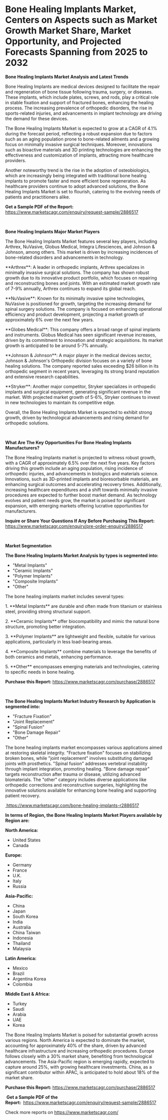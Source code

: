 <p><h1>Bone Healing Implants Market, Centers on Aspects such as Market Growth Market Share, Market Opportunity, and Projected Forecasts Spanning from 2025 to 2032</h1></p><p><strong>Bone Healing Implants Market Analysis and Latest Trends</strong></p>
<p><p>Bone Healing Implants are medical devices designed to facilitate the repair and regeneration of bone tissue following trauma, surgery, or diseases. These implants, which include plates, screws, and rods, play a critical role in stable fixation and support of fractured bones, enhancing the healing process. The increasing prevalence of orthopedic disorders, the rise in sports-related injuries, and advancements in implant technology are driving the demand for these devices.</p><p>The Bone Healing Implants Market is expected to grow at a CAGR of 4.1% during the forecast period, reflecting a robust expansion due to factors such as an aging population prone to bone-related ailments and a growing focus on minimally invasive surgical techniques. Moreover, innovations such as bioactive materials and 3D printing technologies are enhancing the effectiveness and customization of implants, attracting more healthcare providers.</p><p>Another noteworthy trend is the rise in the adoption of osteobiologics, which are increasingly being integrated with traditional bone healing implants to promote faster and more efficient bone regeneration. As healthcare providers continue to adopt advanced solutions, the Bone Healing Implants Market is set to flourish, catering to the evolving needs of patients and practitioners alike.</p></p>
<p><strong>Get a Sample PDF of the Report:&nbsp;</strong> <a href="https://www.marketscagr.com/enquiry/request-sample/2886517?utm_campaign=2136&utm_medium=2&utm_source=Github&utm_content=ia&utm_term=13032025&utm_id=bone-healing-implants">https://www.marketscagr.com/enquiry/request-sample/2886517</a></p>
<p>&nbsp;</p>
<p><strong>Bone Healing Implants Major Market Players</strong></p>
<p><p>The Bone Healing Implants Market features several key players, including Arthrex, NuVasive, Globus Medical, Integra Lifesciences, and Johnson & Johnson, among others. This market is driven by increasing incidences of bone-related disorders and advancements in technology.</p><p>**Arthrex**: A leader in orthopedic implants, Arthrex specializes in minimally invasive surgical solutions. The company has shown robust growth due to its innovative product portfolio, which focuses on repairing and reconstructing bones and joints. With an estimated market growth rate of 7-9% annually, Arthrex continues to expand its global reach.</p><p>**NuVasive**: Known for its minimally invasive spine technologies, NuVasive is positioned for growth, targeting the increasing demand for spinal surgery solutions. The company is focused on enhancing operational efficiency and product development, projecting a market growth of approximately 6% over the next few years.</p><p>**Globes Medical**: This company offers a broad range of spinal implants and instruments. Globus Medical has seen significant revenue increases, driven by its commitment to innovation and strategic acquisitions. Its market growth is anticipated to be around 5-7% annually.</p><p>**Johnson & Johnson**: A major player in the medical devices sector, Johnson & Johnson's Orthopedic division focuses on a variety of bone healing solutions. The company reported sales exceeding $26 billion in its orthopedic segment in recent years, leveraging its strong brand reputation and extensive research capabilities.</p><p>**Stryker**: Another major competitor, Stryker specializes in orthopedic implants and surgical equipment, generating significant revenue in the market. With projected market growth of 5-6%, Stryker continues to invest in new technologies to maintain its competitive edge.</p><p>Overall, the Bone Healing Implants Market is expected to exhibit strong growth, driven by technological advancements and rising demand for orthopedic solutions.</p></p>
<p>&nbsp;</p>
<p><strong>What Are The Key Opportunities For Bone Healing Implants Manufacturers?</strong></p>
<p><p>The Bone Healing Implants market is projected to witness robust growth, with a CAGR of approximately 6.5% over the next five years. Key factors driving this growth include an aging population, rising incidence of orthopedic injuries, and advancements in biologics and materials science. Innovations, such as 3D-printed implants and bioresorbable materials, are enhancing surgical outcomes and accelerating recovery times. Additionally, increasing healthcare expenditures and a shift towards minimally invasive procedures are expected to further boost market demand. As technology evolves and patient needs grow, the market is poised for significant expansion, with emerging markets offering lucrative opportunities for manufacturers.</p></p>
<p><strong>Inquire or Share Your Questions If Any Before Purchasing This Report:</strong> <a href="https://www.marketscagr.com/enquiry/pre-order-enquiry/2886517?utm_campaign=2136&utm_medium=2&utm_source=Github&utm_content=ia&utm_term=13032025&utm_id=bone-healing-implants">https://www.marketscagr.com/enquiry/pre-order-enquiry/2886517</a></p>
<p>&nbsp;</p>
<p><strong>Market Segmentation</strong></p>
<p><strong>The Bone Healing Implants Market Analysis by types is segmented into:</strong></p>
<p><ul><li>"Metal Implants"</li><li>"Ceramic Implants"</li><li>"Polymer Implants"</li><li>"Composite Implants"</li><li>"Other"</li></ul></p>
<p><p>The bone healing implants market includes several types: </p><p>1. **Metal Implants** are durable and often made from titanium or stainless steel, providing strong structural support.</p><p>2. **Ceramic Implants** offer biocompatibility and mimic the natural bone structure, promoting better integration.</p><p>3. **Polymer Implants** are lightweight and flexible, suitable for various applications, particularly in less load-bearing areas.</p><p>4. **Composite Implants** combine materials to leverage the benefits of both ceramics and metals, enhancing performance.</p><p>5. **Other** encompasses emerging materials and technologies, catering to specific needs in bone healing.</p></p>
<p><strong>Purchase this Report:&nbsp;</strong><a href="https://www.marketscagr.com/purchase/2886517?utm_campaign=2136&utm_medium=2&utm_source=Github&utm_content=ia&utm_term=13032025&utm_id=bone-healing-implants">https://www.marketscagr.com/purchase/2886517</a></p>
<p>&nbsp;</p>
<p><strong>The Bone Healing Implants Market Industry Research by Application is segmented into:</strong></p>
<p><ul><li>"Fracture Fixation"</li><li>"Joint Replacement"</li><li>"Spinal Fusion"</li><li>"Bone Damage Repair"</li><li>"Other"</li></ul></p>
<p><p>The bone healing implants market encompasses various applications aimed at restoring skeletal integrity. "Fracture fixation" focuses on stabilizing broken bones, while "joint replacement" involves substituting damaged joints with prosthetics. "Spinal fusion" addresses vertebral instability through implant integration, promoting healing. "Bone damage repair" targets reconstruction after trauma or disease, utilizing advanced biomaterials. The "other" category includes diverse applications like orthopedic corrections and reconstructive surgeries, highlighting the innovative solutions available for enhancing bone healing and supporting patient recovery.</p></p>
<p><a href="https://www.marketscagr.com/bone-healing-implants-r2886517?utm_campaign=2136&utm_medium=2&utm_source=Github&utm_content=ia&utm_term=13032025&utm_id=bone-healing-implants">&nbsp;https://www.marketscagr.com/bone-healing-implants-r2886517</a></p>
<p><strong>In terms of Region, the Bone Healing Implants Market Players available by Region are:</strong></p>
<p>
    <p> <strong> North America: </strong>
        <ul>
            <li>United States</li>
            <li>Canada</li>
        </ul>
        </p> 
    <p> <strong> Europe: </strong>
        <ul>
            <li>Germany</li>
            <li>France</li>
            <li>U.K.</li>
            <li>Italy</li>
            <li>Russia</li>
        </ul>
        </p> 
    <p> <strong> Asia-Pacific: </strong>
        <ul>
            <li>China</li>
            <li>Japan</li>
            <li>South Korea</li>
            <li>India</li>
            <li>Australia</li>
            <li>China Taiwan</li>
            <li>Indonesia</li>
            <li>Thailand</li>
            <li>Malaysia</li>
        </ul>
        </p> 
    <p> <strong> Latin America: </strong>
        <ul>
            <li>Mexico</li>
            <li>Brazil</li>
            <li>Argentina Korea</li>
            <li>Colombia</li>
        </ul>
        </p> 
    <p> <strong> Middle East & Africa: </strong>
        <ul>
            <li>Turkey</li>
            <li>Saudi</li>
            <li>Arabia</li>
            <li>UAE</li>
            <li>Korea</li>
        </ul>
    </p>
    </p>
<p><p>The Bone Healing Implants Market is poised for substantial growth across various regions. North America is expected to dominate the market, accounting for approximately 40% of the share, driven by advanced healthcare infrastructure and increasing orthopedic procedures. Europe follows closely with a 30% market share, benefiting from technological advancements. The Asia-Pacific region is emerging rapidly, expected to capture around 25%, with growing healthcare investments. China, as a significant contributor within APAC, is anticipated to hold about 18% of the market share.</p></p>
<p><strong>Purchase this Report: </strong><a href="https://www.marketscagr.com/purchase/2886517?utm_campaign=2136&utm_medium=2&utm_source=Github&utm_content=ia&utm_term=13032025&utm_id=bone-healing-implants">https://www.marketscagr.com/purchase/2886517</a></p>
<p>&nbsp;<strong>Get a Sample PDF of the Report:&nbsp;&nbsp;</strong><a href="https://www.marketscagr.com/enquiry/request-sample/2886517?utm_campaign=2136&utm_medium=2&utm_source=Github&utm_content=ia&utm_term=13032025&utm_id=bone-healing-implants">https://www.marketscagr.com/enquiry/request-sample/2886517</a></p>
<p><strong></strong></p>
<p>Check more reports on <a href="https://www.marketscagr.com/?utm_campaign=2136&utm_medium=2&utm_source=Github&utm_content=ia&utm_term=13032025&utm_id=bone-healing-implants">https://www.marketscagr.com/</a></p>